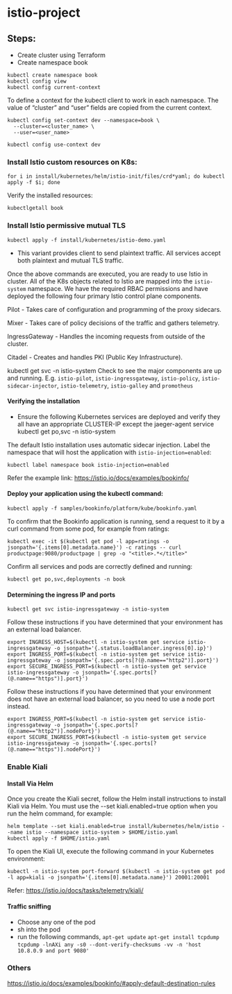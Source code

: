 # istio-project


## Steps:

- Create cluster using Terraform
- Create namespace book

```
kubectl create namespace book
kubectl config view
kubectl config current-context
```

To define a context for the kubectl client to work in each namespace. The value of “cluster” and “user” fields are copied from the current context.
```
kubectl config set-context dev --namespace=book \
  --cluster=<cluster_name> \
  --user=<user_name>

kubectl config use-context dev
```


### Install Istio custom resources on K8s:

```
for i in install/kubernetes/helm/istio-init/files/crd*yaml; do kubectl apply -f $i; done

```
Verify the installed resources:

```
kubectlgetall book
```

### Install Istio permissive mutual TLS

```
kubectl apply -f install/kubernetes/istio-demo.yaml
```
- This variant provides client to send plaintext traffic. All services accept both plaintext and mutual TLS traffic.

Once the above commands are executed, you are ready to use Istio in cluster.
All of the K8s objects related to Istio are mapped into the `istio-system` namespace. We have the required RBAC permissions and have deployed
the following four primary Istio control plane components.

Pilot - Takes care of configuration and programming of the proxy sidecars.

Mixer - Takes care of policy decisions of the traffic and gathers telemetry.

IngressGateway - Handles the incoming requests from outside of the cluster.

Citadel - Creates and handles PKI (Public Key Infrastructure).

kubectl get svc -n istio-system
Check to see the major components are up and running. E.g. `istio-pilot`, `istio-ingressgateway`, `istio-policy`, `istio-sidecar-injector`, `istio-telemetry`, `istio-galley` and `promotheus`


#### Verifying the installation

- Ensure the following Kubernetes services are deployed and verify they all have an appropriate CLUSTER-IP except the jaeger-agent service
  kubectl get po,svc -n istio-system

The default Istio installation uses automatic sidecar injection. Label the namespace that will host the application with `istio-injection=enabled`:
```
kubectl label namespace book istio-injection=enabled
```

Refer the example link:
https://istio.io/docs/examples/bookinfo/

#### Deploy your application using the kubectl command:

```
kubectl apply -f samples/bookinfo/platform/kube/bookinfo.yaml
```

To confirm that the Bookinfo application is running, send a request to it by a curl command from some pod, for example from ratings:
```
kubectl exec -it $(kubectl get pod -l app=ratings -o jsonpath='{.items[0].metadata.name}') -c ratings -- curl productpage:9080/productpage | grep -o "<title>.*</title>"
```

Confirm all services and pods are correctly defined and running:
```
kubectl get po,svc,deployments -n book
```

#### Determining the ingress IP and ports
```
kubectl get svc istio-ingressgateway -n istio-system
```

Follow these instructions if you have determined that your environment has an external load balancer.
```
export INGRESS_HOST=$(kubectl -n istio-system get service istio-ingressgateway -o jsonpath='{.status.loadBalancer.ingress[0].ip}')
export INGRESS_PORT=$(kubectl -n istio-system get service istio-ingressgateway -o jsonpath='{.spec.ports[?(@.name=="http2")].port}')
export SECURE_INGRESS_PORT=$(kubectl -n istio-system get service istio-ingressgateway -o jsonpath='{.spec.ports[?(@.name=="https")].port}')
```

Follow these instructions if you have determined that your environment does not have an external load balancer, so you need to use a node port instead.
```
export INGRESS_PORT=$(kubectl -n istio-system get service istio-ingressgateway -o jsonpath='{.spec.ports[?(@.name=="http2")].nodePort}')
export SECURE_INGRESS_PORT=$(kubectl -n istio-system get service istio-ingressgateway -o jsonpath='{.spec.ports[?(@.name=="https")].nodePort}')
````

### Enable Kiali

#### Install Via Helm
Once you create the Kiali secret, follow the Helm install instructions to install Kiali via Helm. You must use the --set kiali.enabled=true option when you run the helm command, for example:
```
helm template --set kiali.enabled=true install/kubernetes/helm/istio --name istio --namespace istio-system > $HOME/istio.yaml
kubectl apply -f $HOME/istio.yaml
```

To open the Kiali UI, execute the following command in your Kubernetes environment:
```
kubectl -n istio-system port-forward $(kubectl -n istio-system get pod -l app=kiali -o jsonpath='{.items[0].metadata.name}') 20001:20001
```

Refer: https://istio.io/docs/tasks/telemetry/kiali/


#### Traffic sniffing

- Choose any one of the pod
- sh into the pod
- run the following commands,
    `apt-get update`
    `apt-get install tcpdump`
    `tcpdump -lnAXi any -s0 --dont-verify-checksums -vv -n 'host 10.8.0.9 and port 9080'`

### Others
https://istio.io/docs/examples/bookinfo/#apply-default-destination-rules
